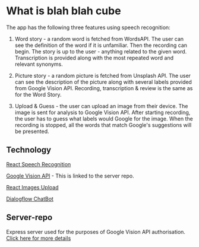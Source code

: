 # What is blah blah cube

The app has the following three features using speech recognition:

1. Word story - a random word is fetched from WordsAPI. The user can see the definition of the word if it is unfamiliar. Then the recording can begin. The story is up to the user - anything related to the given word. Transcription is provided along with the most repeated word and relevant synonyms.

2. Picture story - a random picture is fetched from Unsplash API. The user can see the description of the picture along with several labels provided from Google Vision API. Recording, transcription & review is the same as for the Word Story.

3. Upload & Guess - the user can upload an image from their device. The image is sent for analysis to Google Vision API. After starting recording, the user has to guess what labels would Google for the image. When the recording is stopped, all the words that match Google's suggestions will be presented.

## Technology

[React Speech Recognition](https://github.com/mariazangelova/blah-blah-client/blob/master/src/components/SpeechRecognition.js)

[Google Vision API](https://github.com/mariazangelova/blah-blah-server/blob/master/index.js) - This is linked to the server repo.

[React Images Upload](https://github.com/mariazangelova/blah-blah-client/blob/master/src/components/UploadImage.js)

[Dialogflow ChatBot](https://github.com/mariazangelova/blah-blah-client/blob/master/src/components/Chat.js)

## Server-repo

Express server used for the purposes of Google Vision API authorisation. [Click here for more details](https://github.com/mariazangelova/blah-blah-server/)

